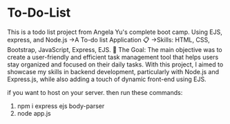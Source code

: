 # To-Do-List
This is a todo list project from Angela Yu's complete boot camp. Using EJS, express, and Node.js ->A To-do list Application 📋 ->Skills: HTML, CSS, Bootstrap, JavaScript, Express, EJS.
🎯 The Goal:
The main objective was to create a user-friendly and efficient task management tool that helps users stay organized and focused on their daily tasks. With this project, I aimed to showcase my skills in backend development, particularly with Node.js and Express.js, while also adding a touch of dynamic front-end using EJS.

if you want to host on your server.
then
run these commands:
1. npm i express ejs body-parser
2. node app.js
